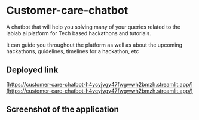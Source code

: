 # Customer-care-chatbot

A chatbot that will help you solving many of your queries related to the lablab.ai platform for Tech based hackathons and tutorials.

It can guide you throughout the platform as well as about the upcoming hackathons, guidelines, timelines for a hackathon, etc


## Deployed link
[https://customer-care-chatbot-h4ycyjvgy47fwgwwh2bmzh.streamlit.app/](https://customer-care-chatbot-h4ycyjvgy47fwgwwh2bmzh.streamlit.app/)

## Screenshot of the application

